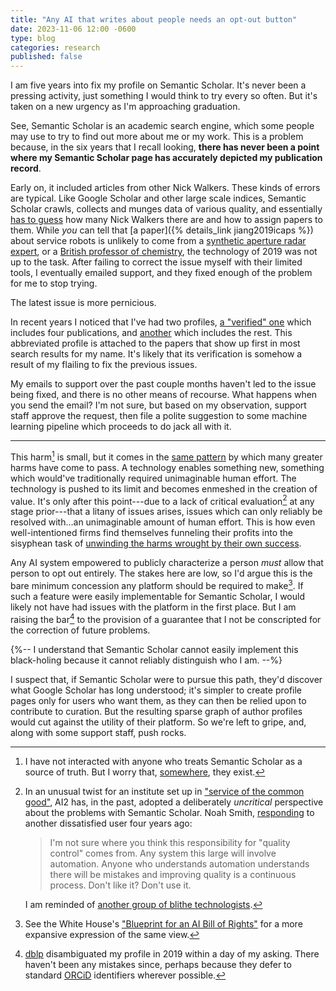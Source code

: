 ```yaml
---
title: "Any AI that writes about people needs an opt-out button"
date: 2023-11-06 12:00 -0600
type: blog
categories: research
published: false
---
```


I am five years into fix my profile on Semantic Scholar. It's never been a pressing activity, just something I would think to try every so often. But it's taken on a new urgency as I'm approaching graduation.

See, Semantic Scholar is an academic search engine, which some people may use to try to find out more about me or my work. This is a problem because, in the six years that I recall looking, **there has never been a point where my Semantic Scholar page has accurately depicted my publication record**. 

Early on, it included articles from other Nick Walkers. These kinds of errors are typical. Like Google Scholar and other large scale indices, Semantic Scholar crawls, collects and munges data of various quality, and essentially [has to guess](https://arxiv.org/pdf/2103.07534.pdf) how many Nick Walkers there are and how to assign papers to them. While _you_ can tell that [a paper]({% details_link jiang2019icaps %}) about service robots is unlikely to come from a [synthetic aperture radar expert](https://ieeexplore.ieee.org/author/38181749600), or a [British professor of chemistry](https://www.ncl.ac.uk/nes/people/profile/nickwalker.html), the technology of 2019 was not up to the task. After failing to correct the issue myself with their limited tools, I eventually emailed support, and they fixed enough of the problem for me to stop trying. 

The latest issue is more pernicious.

In recent years I noticed that I've had two profiles, [a "verified" one](https://www.semanticscholar.org/author/Nick-Walker/145314605) which includes four publications, and [another](https://www.semanticscholar.org/author/Nick-Walker/8257289) which includes the rest. This abbreviated profile is attached to the papers that show up first in most search results for my name. It's likely that its verification is somehow a result of my flailing to fix the previous issues.

My emails to support over the past couple months haven't led to the issue being fixed, and there is no other means of recourse. What happens when you send the email? I'm not sure, but based on my observation, support staff approve the request, then file a polite suggestion to some machine learning pipeline which proceeds to do jack all with it.

-------------

This harm[^1] is small, but it comes in the [same pattern](https://en.wikipedia.org/wiki/Externality) by which many greater harms have come to pass. A technology enables something new, something which would've traditionally required unimaginable human effort. The technology is pushed to its limit and becomes enmeshed in the creation of value. It's only after this point---due to a lack of critical evaluation[^2] at any stage prior---that a litany of issues arises, issues which can only reliably be resolved with...an unimaginable amount of human effort. This is how even well-intentioned firms find themselves funneling their profits into the sisyphean task of [unwinding the harms wrought by their own success](https://www.theverge.com/2019/2/25/18229714/cognizant-facebook-content-moderator-interviews-trauma-working-conditions-arizona).

Any AI system empowered to publicly characterize a person _must_ allow that person to opt out entirely. The stakes here are low, so I'd argue this is the bare minimum concession any platform should be required to make[^4]. If such a feature were easily implementable for Semantic Scholar, I would likely not have had issues with the platform in the first place. But I am raising the bar[^3] to the provision of a guarantee that I not be conscripted for the correction of future problems.

{%-- I understand that Semantic Scholar cannot easily implement this black-holing because it cannot reliably distinguish who I am.  --%}

I suspect that, if Semantic Scholar were to pursue this path, they'd discover what Google Scholar has long understood; it's simpler to create profile pages only for users who want them, as they can then be relied upon to contribute to curation. But the resulting sparse graph of author profiles would cut against the utility of their platform. So we're left to gripe, and, along with some support staff, push rocks.

[^1]: I have not interacted with anyone who treats Semantic Scholar as a source of truth. But I worry that, [somewhere](https://blog.allenai.org/conference-peer-review-with-the-semantic-scholar-api-24ab9fce2324), they exist.

[^2]: In an unusual twist for an institute set up in ["service of the common good"](https://allenai.org/about), AI2 has, in the past, adopted a deliberately _uncritical_ perspective about the problems with Semantic Scholar. Noah Smith, [responding](https://twitter.com/nlpnoah/status/1194836101241831424) to another dissatisfied user four years ago:

    > I'm not sure where you think this responsibility for "quality control" comes from.  Any system this large will involve automation.  Anyone who understands automation understands there will be mistakes and improving quality is a continuous process.  Don't like it?  Don't use it.

    I am reminded of [another group of blithe technologists](https://www.scientificamerican.com/article/exxon-knew-about-climate-change-almost-40-years-ago/).

[^3]: [dblp](https://dblp.org/) disambiguated my profile in 2019 within a day of my asking. There haven't been any mistakes since, perhaps because they defer to standard [ORCiD](https://orcid.org/) identifiers wherever possible.

[^4]: See the White House's ["Blueprint for an AI Bill of Rights"](https://www.whitehouse.gov/wp-content/uploads/2022/10/Blueprint-for-an-AI-Bill-of-Rights.pdf) for a more expansive expression of the same view. 